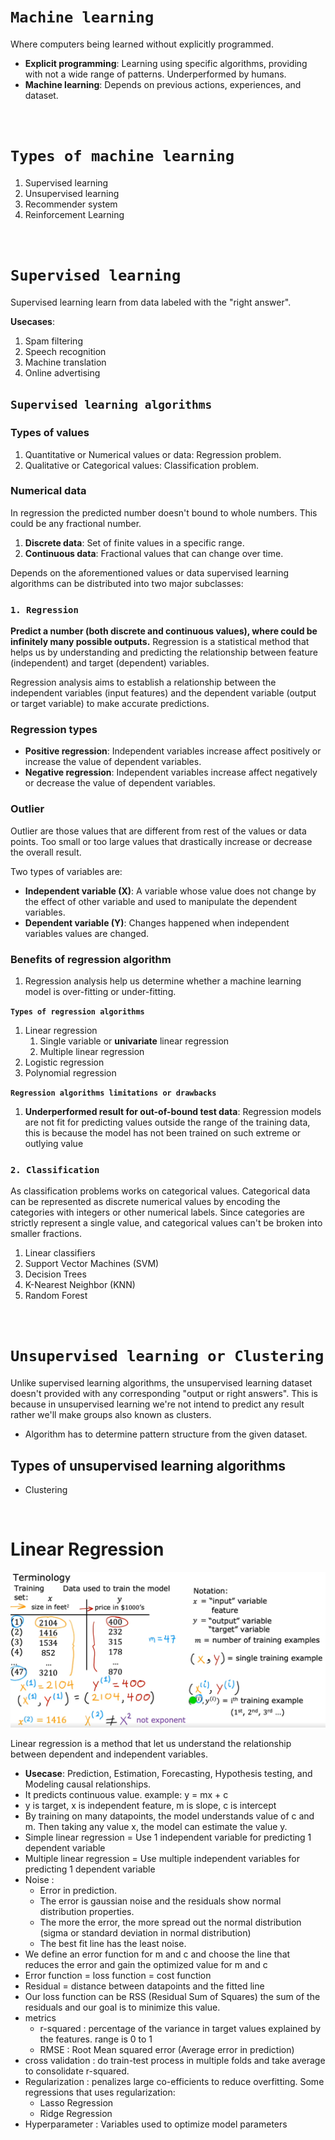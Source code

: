 # **```Machine learning```**
Where computers being learned without explicitly programmed.

- **Explicit programming**: Learning using specific algorithms, providing with not a wide range of patterns. Underperformed by humans. 
- **Machine learning**: Depends on previous actions, experiences, and dataset.

&nbsp;

# **```Types of machine learning```**

1. Supervised learning
2. Unsupervised learning
3. Recommender system
4. Reinforcement Learning

&nbsp;

# **```Supervised learning```**

Supervised learning learn from data labeled with the "right answer".

**Usecases**:

1. Spam filtering
2. Speech recognition
3. Machine translation
4. Online advertising

## **```Supervised learning algorithms```**

### Types of values

1. Quantitative or Numerical values or data: Regression problem.
2. Qualitative or Categorical values: Classification problem.

### Numerical data  
In regression the predicted number doesn't bound to whole numbers. This could be any fractional number. 
1. **Discrete data**: Set of finite values in a specific range. 
2. **Continuous data**: Fractional values that can change over time. 

Depends on the aforementioned values or data supervised learning algorithms can be distributed into two major subclasses:

### **```1. Regression```**

**Predict a number (both discrete and continuous values), where could be infinitely many possible outputs.** Regression is a statistical method that helps us by understanding and predicting the relationship between feature (independent) and target (dependent) variables.

Regression analysis aims to establish a relationship between the independent variables (input features) and the dependent variable (output or target variable) to make accurate predictions.


### Regression types

- **Positive regression**: Independent variables increase affect positively or increase the value of dependent variables.
- **Negative regression**: Independent variables increase affect negatively or decrease the value of dependent variables. 

### Outlier
Outlier are those values that are different from rest of the values or data points. Too small or too large values that drastically increase or decrease the overall result.

Two types of variables are:

- **Independent variable (X)**: A variable whose value does not change by the effect of other variable and used to manipulate the dependent variables.
- **Dependent variable (Y)**: Changes happened when independent variables values are changed.

### Benefits of regression algorithm

1. Regression analysis help us determine whether a machine learning model is over-fitting or under-fitting. 


**```Types of regression algorithms```**

1. Linear regression
   1. Single variable or **univariate** linear regression
   2. Multiple linear regression
2. Logistic regression
3. Polynomial regression


**```Regression algorithms limitations or drawbacks```**

1. **Underperformed result for out-of-bound test data**: Regression models are not fit for predicting values outside the range of the training data, this is because the model has not been trained on such extreme or outlying value

### **```2. Classification```**

As classification problems works on categorical values. Categorical data can be represented as discrete numerical values by encoding the categories with integers or other numerical labels. Since categories are strictly represent a single value, and categorical values can't be broken into smaller fractions. 

1. Linear classifiers
2. Support Vector Machines (SVM)
3. Decision Trees
4. K-Nearest Neighbor (KNN)
5. Random Forest

&nbsp;

# **```Unsupervised learning or Clustering```**

Unlike supervised learning algorithms, the unsupervised learning dataset doesn't provided with any corresponding "output or right answers". This is because in unsupervised learning we're not intend to predict any result rather we'll make groups also known as clusters. 

- Algorithm has to determine pattern structure from the given dataset. 

## Types of unsupervised learning algorithms
- Clustering

&nbsp;

# Linear Regression

![](20240417171954.png)

Linear regression is a method that let us understand the relationship between dependent and independent variables. 
- **Usecase**: Prediction, Estimation, Forecasting, Hypothesis testing, and Modeling causal relationships.
- It predicts continuous value. example: y = mx + c
- y is target, x is independent feature, m is slope, c is intercept
- By training on many datapoints, the model understands value of c and m. Then taking any value x, the model can estimate the value y.
- Simple linear regression = Use 1 independent variable for predicting 1 dependent variable
- Multiple linear regression = Use multiple independent variables for predicting 1 dependent variable
- Noise : 
    - Error in prediction. 
    - The error is gaussian noise and the residuals show normal distribution properties. 
    - The more the error, the more spread out the normal distribution (sigma or standard deviation in normal distribution)
    - The best fit line has the least noise.
- We define an error function for m and c and choose the line that reduces the error and gain the optimized value for m and c
- Error function = loss function = cost function
- Residual = distance between datapoints and the fitted line
- Our loss function can be RSS (Residual Sum of Squares) the sum of the residuals and our goal is to minimize this value.
- metrics 
    - r-squared : percentage of the variance in target values explained by the features. range is 0 to 1
    - RMSE : Root Mean squared error (Average error in prediction)
- cross validation : do train-test process in multiple folds and take average to consolidate r-squared.
- Regularization : penalizes large co-efficients to reduce overfitting. Some regressions that uses regularization:
    - Lasso Regression
    - Ridge Regression
- Hyperparameter : Variables used to optimize model parameters

